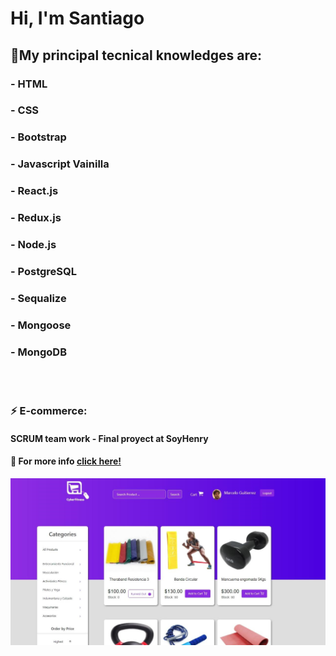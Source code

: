 # Hi, I'm Santiago<br/>
## 👾My principal tecnical knowledges are:
### - HTML
### - CSS
### - Bootstrap
### - Javascript Vainilla
### - React.js
### - Redux.js
### - Node.js
### - PostgreSQL
### - Sequalize
### - Mongoose
### - MongoDB
 

<br/>
<br/>

### ⚡ E-commerce:
#### SCRUM team work - Final proyect at SoyHenry<br/>
#### 📩 For more info [click here!](https://github.com/SantiagoLesait/Ecommerce-ft05-Group3)

![alt text](https://github.com/SantiagoLesait/images/blob/main/0.png?raw=true "Imagen del E-commerce")
